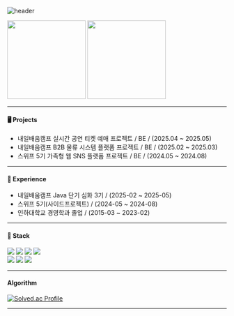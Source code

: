 ![header](https://capsule-render.vercel.app/api?type=waving&color=green&height=200&section=header&text=Gyunmin%20Jeong&fontSize=40)

<p>
  <img height="180em" src="https://github-readme-stats.vercel.app/api?username=cnxw4570123&show_icons=true&include_all_commits=true&bg_color=30,e96443,904e95&title_color=fff&text_color=fff">
  <img height="180em" src="https://github-readme-stats.vercel.app/api/top-langs/?username=cnxw4570123&layout=compact&bg_color=30,e96443,904e95&title_color=fff&text_color=fff">
</p>

---
#### 🖥️ Projects
- 내일배움캠프 실시간 공연 티켓 예매 프로젝트 / BE / (2025.04 ~ 2025.05)
- 내일배움캠프 B2B 물류 시스템 플랫폼 프로젝트 / BE / (2025.02 ~ 2025.03)
- 스위프 5기 가족형 웹 SNS 플랫폼 프로젝트 / BE / (2024.05 ~ 2024.08)

---
#### 🧾 Experience
- 내일배움캠프 Java 단기 심화 3기 / (2025-02 ~ 2025-05)
- 스위프 5기(사이드프로젝트) / (2024-05 ~ 2024-08)
- 인하대학교 경영학과 졸업 / (2015-03 ~ 2023-02)
---
#### 📗 Stack
<div>
  <img src="https://img.shields.io/badge/java-007396?style=for-the-badge&logo=java&logoColor=white">
  <img src="https://img.shields.io/badge/springboot-6DB33F?style=for-the-badge&logo=springboot&logoColor=white">
  <img src="https://img.shields.io/badge/springsecurity-6DB33F?style=for-the-badge&logo=springsecurity&logoColor=white"> 
  <img src="https://img.shields.io/badge/mysql-4479A1?style=for-the-badge&logo=mysql&logoColor=white">
</div>
<div>
  <img src="https://img.shields.io/badge/amazonaws-232F3E?style=for-the-badge&logo=amazonaws&logoColor=white">
  <img src="https://img.shields.io/badge/github-181717?style=for-the-badge&logo=github&logoColor=white">
  <img src="https://img.shields.io/badge/springdatajpa-6DB33F?style=for-the-badge&logo=springdatajpa&logoColor=white">
</div>

---
#### Algorithm
[![Solved.ac Profile](http://mazassumnida.wtf/api/v2/generate_badge?boj=cnxw4)](https://solved.ac/cnxw4/)

---



